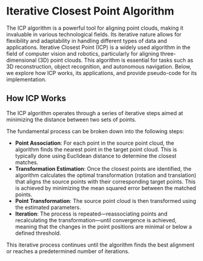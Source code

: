 # Iterative Closest Point Algorithm
The ICP algorithm is a powerful tool for aligning point clouds, making it invaluable in various technological fields. Its iterative nature allows for flexibility and adaptability in handling different types of data and applications.
Iterative Closest Point (ICP) is a widely used algorithm in the field of computer vision and robotics, particularly for aligning three-dimensional (3D) point clouds. This algorithm is essential for tasks such as 3D reconstruction, object recognition, and autonomous navigation. Below, we explore how ICP works, its applications, and provide pseudo-code for its implementation.

## How ICP Works
The ICP algorithm operates through a series of iterative steps aimed at minimizing the distance between two sets of points.

The fundamental process can be broken down into the following steps:
- **Point Association**: For each point in the source point cloud, the algorithm finds the nearest point in the target point cloud. This is typically done using Euclidean distance to determine the closest matches.
- **Transformation Estimation**: Once the closest points are identified, the algorithm calculates the optimal transformation (rotation and translation) that aligns the source points with their corresponding target points. This is achieved by minimizing the mean squared error between the matched points.
- **Point Transformation**: The source point cloud is then transformed using the estimated parameters.
- **Iteration**: The process is repeated—reassociating points and recalculating the transformation—until convergence is achieved, meaning that the changes in the point positions are minimal or below a defined threshold.

This iterative process continues until the algorithm finds the best alignment or reaches a predetermined number of iterations.
